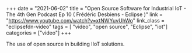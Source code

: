 +++
date = "2021-06-02"
title = "Open Source Software for Industrial IoT - The 4th Gen Podcast Ep 10 ( Frédéric Desbiens - Eclipse )"
link = "https://www.youtube.com/watch?v=xtNWYuvUhWo"
link_class  = "eclipsefdn-video"
tags = [ "video", "open source", "Eclipse", "iot"]
categories = ["video"]
+++

The use of open source in building IIoT solutions.
